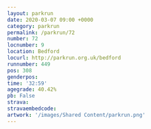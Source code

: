 ```yaml
---
layout: parkrun
date: 2020-03-07 09:00 +0000
category: parkrun
permalink: /parkrun/72
number: 72
locnumber: 9
location: Bedford
locurl: http://parkrun.org.uk/bedford
runnumber: 449
pos: 308
genderpos: 
time: '32:59'
agegrade: 40.42%
pb: False
strava: 
stravaembedcode:
artwork: '/images/Shared Content/parkrun.png'
---
```

